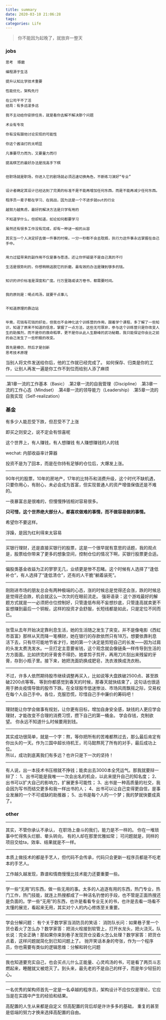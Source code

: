 ```yaml
---
title: summary
date: 2020-03-10 21:06:28
tags: 
categories: Life
---
```


> 你不能因为起晚了，就放弃一整天

<!-- more -->
### jobs

```
思考  琢磨

编程源于生活

提升认知比学技术重要

性能优化，架构先行

在公司干不了活
结局：有多远滚多远

我不主动给你安排任务，就是看你去解不解决那个问题

术业有专攻

你有没有跟他讨论实现的可能性

你这个酱油打的太明显

凡事要尽力而为，又要量力而行

提高棋艺的最好办法是找高手下棋


但职场就是职场，你进入它的剧场就必须迅速切换角色，不断练习演好“专业”


设计者确定其设计已经达到了完美的标准不是不能再增加任何东西，而是不能再减少任何东西。

程序员一辈子都在学习、在挑战，因为这是一个不进步就out的行业

越努力越焦虑，最好的解决方法是只学有用的

不知道学什么，但却知道，如论如何都要学习

虽然还有很多工作没有完成，却有一种谜一般的从容

其实当一个人决定好去做一件事的时候，一分一秒都不会去耽搁，执行力这件事永远掌握在自己手中。


用力过猛带来的副作用不仅是事与愿违，还让你怀疑是不是自己真的不行

生活是很势利的，你想稍稍逃脱它的折磨，最有效的办法是赚到够多的钱。


知识的评价标准是深度和广度。行万里路或读万卷书，都需要时间。


我的原则是：喝点鸡汤，就要干点事儿


不知道原理的靠边站


毕竟，花钱有花钱的好处，但我也不会神化这个训练营的作用，跟着学个课程，多了解了一些知识，知道了原来不知道的信息，掌握了一点方法，这些无可厚非，参与这个训练营只是你改变人生的助推剂，而不是你的救命稻草，更不是你从此人生巅峰的武功秘籍，我只能保证你会比之前的自己发生了一些积极的改变。

首先是模仿，然后才是创新
思考技术原理

```

当别人将文件发送给你后，他的工作就已经完成了。
如何保存、归类是你的工作，让别人再发一遍是你工作不到位而给别人添了麻烦

------
.第1章一流的工作基本（Basic）
.第2章一流的自我管理（Discipline）
.第3章一流的工作心态（Mindset）
.第4章一流的领导能力（Leadership）
.第5章一流的自我实现（Self-realization）


### 基金
有多少人能忍受下跌，但忍受不了上涨


即买之则安之，说不定会有惊喜呢

这个世界上，有人赚钱，有人想赚钱
有人赚想赚钱的人的钱

wechat: 内部收益率计算器

投资不是为了回本，而是在你持有足够的仓位后，大爆发上涨。

------
90年代的股票，10年的房地产，17年的比特币和消费升级，这个时代不缺机遇，只要你用心，有耐心，未必会成为首富，但实现普通人的资产增值保值还是不难的。

一夜暴富总是很难的，但慢慢挣钱相对容易很多。

**只可惜，这个世界绝大部分人，都喜欢做难的事情，而不做容易做的事情。**

希望你不要这样。

浮躁，是因为红利得来太容易

------
买银行理财，还是直接买银行的股票，这是一个很早就有意思的话题，我的观点是，股票给你带来了更多的想象空间，控制仓位的情况下啊，买银行股票更合适。

------
偏股类基金收益为正的寥寥无几，业绩更是惨不忍睹。这个时候有人选择了“逢低补仓”，有人选择了“逢低清仓”，还有的人干脆“躺着装死”。

------
刚刚进市场的朋友总会有两种极端的心态，涨的时候总是觉得还会涨，跌的时候总是觉得还会跌，机会就这么一次次的在眼前流走。
强哥语录：这个游戏最好的解题方式就是一一必须把仓位控制好，只管逢低布局不妄想抄底，只管逢高就卖更不妄想赚到最后一个铜板，这样的投资才会舒服，长短线都是如此，只是定位不同而已。

------
张雪从去年开始决定靠利息生活，她的生活随之发生了突变。并不是像电影《西虹市首富》那样从天而降一笔横财，她在银行的存款依然只有18万。想要依靠利息活下去，只有尽可能地节省才行，她的第一个决定是剪短自己的长发——因为过肩的头发太费洗发水。一旦打定主意要省钱，这个观念就会像链条一样传导到生活的方方面面。比如挤完的牙膏舍不得扔，她拿剪子剪开，再用刀片刮出来残留的牙膏，存到小瓶子里。接下来，她把洗面奶换成肥皂，洗衣液换成洗衣粉。

------
不过，许多人依然期待股市继续调整再买入，比如说等大盘跌破2500点、甚至跌破2200点等等。
等到你都感觉到春天的时候，那春天就快结束了，这句话也很适用于肺炎疫情导致的股市下跌。在全球股市低迷惨淡、市场风雨飘摇之际，交易权在每个人自己手中。各位，克服恐慌，珍惜自己手中廉价的筹码吧！

------
理财能让你学会做事有规划，让你更有目标，增加自身安全感，缺钱的人更应学会理财，才能改变不合理的消费习惯，攒下自己的第一桶金。
学会存钱，克制欲望。
你永远不知道什么时候要用到钱。


------
其实成功很简单，就是一个字：熬，等你把所有的苦难都熬过去，那么最后肯定有你出头的一天。作为三国中超长待机王，司马懿熬死了所有的对手，最后成功上位。  
所以，成功到底离我们有多远？也许只是下一次的坚持！

------
有人说，出一本技术书压根就不挣钱；能卖出去3000本全凭运气。那我就要辩一辩了：
1、出书可能是我唯一一次会出名的机会，以此来提升自己的知名度；
2、出书可以扩大自己的影响力，扩展更多可能性；
3、出书是一种高质量的社交，我会因为写书而结交更多和我一样出书的人；
4、出书可以让自己变得更自信，是事业发展的一个不可或缺的助推器；
5、出书是每个人的一个梦；我的梦就快要成真了。


### other

------
其实，不管你承认不承认，
在职场上奋斗的我们，能力是不一样的。
你在一堆琐事中忙得焦头烂额、晕头转向，
有的人却在那里优雅如常；
可问题就是，同样的项目交给ta，效率、结果就是不一样。

------
本质上做技术的都是手艺人，但代码不会传承，代码只会更新一程序员都是不吃老本的手艺人。

工作越久越发现，靠谱和情商慢慢比技术能力还要重要一些。

------
学一些“无用”的东西，做一些无用的事。太多的人追逐有用的东西，热门专业，热门工作，热门技能，就连上热搜都成了一种洁名钓誉的手段，也不管是正面热搜还是负面的。学一些“无用”的东西，也许是看看专业无关的书，也许是去看一场看不太懂的展览，看起来无用，其实对个人的内心修炼至关重要。

------
学会分解问题：
有个关于数学家当消防员的笑话：
消防队长问：如果巷子里一个货仓着火了怎么办？数学家答：把消火栓接到软管上，打开水龙头，把火浇灭。队长说：完全正确！那如果你来到巷子发现货仓没着火怎么处理？数学家答：把货仓点着，这样问题就简化到已知问题上了。
抛开笑话本身的夸张，作为一个程序员，你也需要有类似的逻辑思维：分解和转化问题

------
我也知道要充实自己，也会买点儿什么正能量、心灵鸡汤的书，可是看了两页斗志燃起来，睡醒就又被熄灭了。到头来，最先老的不是自己的样子，而是年少轻狂的心。

-----
一名优秀的架构师首先一定是一名卓越的程序员，架构设计不应仅仅是理论，它应当是在实践中产生的经验和结果。

高配置的人生从来都是自定义
但高配置的背后却是许许多多的基础，
重复的甚至是低端的努力才换来选择高配置的自由。

